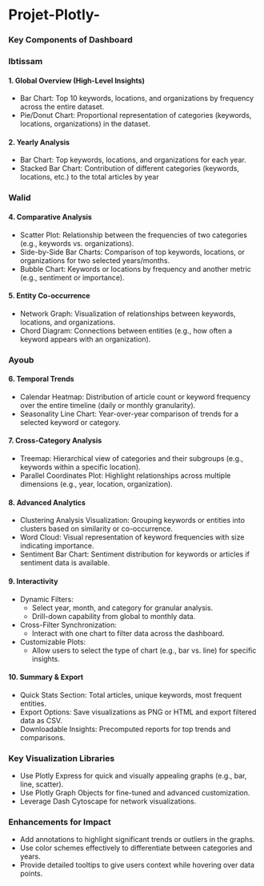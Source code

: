 # Projet-Plotly-

### Key Components of Dashboard

### Ibtissam
#### 1. Global Overview (High-Level Insights)
   - Bar Chart: Top 10 keywords, locations, and organizations by frequency across the entire dataset.
   - Pie/Donut Chart: Proportional representation of categories (keywords, locations, organizations) in the dataset.

#### 2. Yearly Analysis
   - Bar Chart: Top keywords, locations, and organizations for each year.
   - Stacked Bar Chart: Contribution of different categories (keywords, locations, etc.) to the total articles by year

### Walid
#### 4. Comparative Analysis
   - Scatter Plot: Relationship between the frequencies of two categories (e.g., keywords vs. organizations).
   - Side-by-Side Bar Charts: Comparison of top keywords, locations, or organizations for two selected years/months.
   - Bubble Chart: Keywords or locations by frequency and another metric (e.g., sentiment or importance).

#### 5. Entity Co-occurrence
   - Network Graph: Visualization of relationships between keywords, locations, and organizations.
   - Chord Diagram: Connections between entities (e.g., how often a keyword appears with an organization).

### Ayoub 
#### 6. Temporal Trends
   - Calendar Heatmap: Distribution of article count or keyword frequency over the entire timeline (daily or monthly granularity).
   - Seasonality Line Chart: Year-over-year comparison of trends for a selected keyword or category.

#### 7. Cross-Category Analysis
   - Treemap: Hierarchical view of categories and their subgroups (e.g., keywords within a specific location).
   - Parallel Coordinates Plot: Highlight relationships across multiple dimensions (e.g., year, location, organization).

#### 8. Advanced Analytics
   - Clustering Analysis Visualization: Grouping keywords or entities into clusters based on similarity or co-occurrence.
   - Word Cloud: Visual representation of keyword frequencies with size indicating importance.
   - Sentiment Bar Chart: Sentiment distribution for keywords or articles if sentiment data is available.

#### 9. Interactivity
   - Dynamic Filters:
     - Select year, month, and category for granular analysis.
     - Drill-down capability from global to monthly data.
   - Cross-Filter Synchronization:
     - Interact with one chart to filter data across the dashboard.
   - Customizable Plots:
     - Allow users to select the type of chart (e.g., bar vs. line) for specific insights.

#### 10. Summary & Export
   - Quick Stats Section: Total articles, unique keywords, most frequent entities.
   - Export Options: Save visualizations as PNG or HTML and export filtered data as CSV.
   - Downloadable Insights: Precomputed reports for top trends and comparisons.

### Key Visualization Libraries
- Use Plotly Express for quick and visually appealing graphs (e.g., bar, line, scatter).
- Use Plotly Graph Objects for fine-tuned and advanced customization.
- Leverage Dash Cytoscape for network visualizations.

### Enhancements for Impact
- Add annotations to highlight significant trends or outliers in the graphs.
- Use color schemes effectively to differentiate between categories and years.
- Provide detailed tooltips to give users context while hovering over data points.
